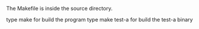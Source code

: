 The Makefile is inside the source directory.

type make for build the program
type make test-a for build the test-a binary
